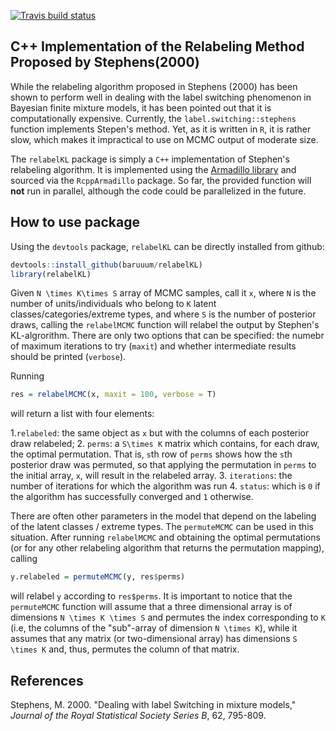  [![Travis build status](https://travis-ci.com/baruuum/relabelKL.svg?token=k7R3D8yhYkrGz6yc4eQf&branch=master)](https://travis-ci.com/baruuum/relabelKL)

## C++ Implementation of the Relabeling Method Proposed by Stephens(2000)

While the relabeling algorithm proposed in Stephens (2000) has been shown to perform well in dealing with the label switching phenomenon in Bayesian finite mixture models, it has been pointed out that it is computationally expensive. Currently, the `label.switching::stephens` function implements Stepen's method. Yet, as it is written in `R`, it is rather slow, which makes it impractical to use on MCMC output of moderate size.

The `relabelKL` package is simply a `C++` implementation of Stephen's relabeling algorithm. It is implemented using the [Armadillo library](http://arma.sourceforge.net/) and sourced via the `RcppArmadillo` package. So far, the provided function will **not** run in parallel, although the code could be parallelized in the future.

## How to use package

Using the `devtools` package, `relabelKL` can be directly installed from github:

``` r
devtools::install_github(baruuum/relabelKL)
library(relabelKL)
```

Given `N \times K\times S` array of MCMC samples, call it `x`, where `N` is the number of units/individuals who belong to `K` latent classes/categories/extreme types, and where `S` is the number of posterior draws, calling the `relabelMCMC` function will relabel the output by Stephen's KL-algrorithm. There are only two options that can be specified: the numebr of maximum iterations to try (`maxit`) and whether intermediate results should be printed (`verbose`).

Running
``` r
res = relabelMCMC(x, maxit = 100, verbose = T)
```
will return a list with four elements: 

1.`relabeled`: the same object as `x` but with the columns of each posterior draw relabeled;
2. `perms`: a `S\times K` matrix which contains, for each draw, the optimal permutation. That is, `s`th row of `perms` shows how the `s`th posterior draw was permuted, so that applying the permutation in `perms` to the initial array, `x`, will result in the relabeled array.
3. `iterations`: the number of iterations for which the algorithm was run
4. `status`: which is `0` if the algorithm has successfully converged and `1` otherwise.

There are often other parameters in the model that depend on the labeling of the latent classes / extreme types. The `permuteMCMC` can be used in this situation. After running `relabelMCMC` and obtaining the optimal permutations (or for any other relabeling algorithm that returns the permutation mapping), calling
```r
y.relabeled = permuteMCMC(y, res$perms)
```
will relabel `y` according to `res$perms`. It is important to notice that the `permuteMCMC` function will assume that a three dimensional array is of dimensions `N \times K \times S` and permutes the index corresponding to `K` (i.e, the columns of the "sub"-array of dimension `N \times K`), while it assumes that any matrix (or two-dimensional array) has dimensions `S \times K` and, thus, permutes the column  of that matrix.


## References

Stephens, M. 2000. "Dealing with label Switching in mixture models," *Journal of the Royal Statistical Society Series B*, 62, 795-809.